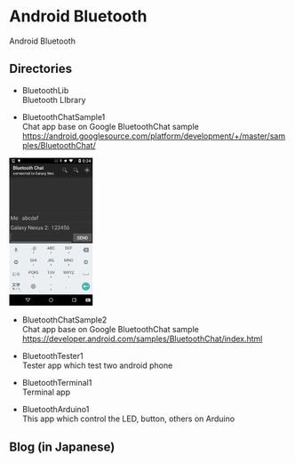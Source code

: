 Android Bluetooth
==========================

Android Bluetooth<br>

## Directories
- BluetoothLib<br>
Bluetooth LIbrary<br>

- BluetoothChatSample1<br>
Chat app base on Google BluetoothChat sample<br>
https://android.googlesource.com/platform/development/+/master/samples/BluetoothChat/

<img src="https://raw.githubusercontent.com/ohwada/Android_Bluetooth/master/docs/bluetooth_chat_1_conversation.png" width="150" />

- BluetoothChatSample2<br>
Chat app base on Google BluetoothChat sample<br> 
https://developer.android.com/samples/BluetoothChat/index.html

- BluetoothTester1<br>
Tester app which test two android phone<br>

- BluetoothTerminal1<br>
Terminal app<br>

- BluetoothArduino1<br>
This app which control the LED, button, others on Arduino<br>

## Blog (in Japanese)
